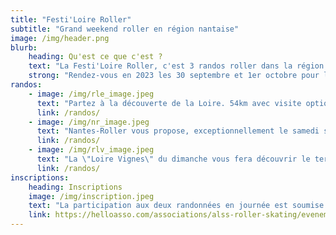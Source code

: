 ```yaml
---
title: "Festi'Loire Roller"
subtitle: "Grand weekend roller en région nantaise"
image: /img/header.png
blurb:
    heading: Qu'est ce que c'est ?
    text: "La Festi'Loire Roller, c'est 3 randos roller dans la région nantaise en un seul week-end ! Découvrez ci-dessous l'édition 2023."
    strong: "Rendez-vous en 2023 les 30 septembre et 1er octobre pour la prochaine édition !"
randos:
    - image: /img/rle_image.jpeg
      text: "Partez à la découverte de la Loire. 54km avec visite optionnelle d'un parc avec un panorama sur la Loire le temps du pique-nique."
      link: /randos/
    - image: /img/nr_image.jpeg
      text: "Nantes-Roller vous propose, exceptionnellement le samedi soir, une balade nocture pour découvrir   Nantes. 9 km dans le centre de Nantes."
      link: /randos/
    - image: /img/rlv_image.jpeg
      text: "La \"Loire Vignes\" du dimanche vous fera découvrir le terroir nantais avec une petite dégustation le midi. 44 km avec une option de 12 km."
      link: /randos/
inscriptions:
    heading: Inscriptions
    image: /img/inscription.jpeg
    text: "La participation aux deux randonnées en journée est soumise à inscription. Ne tardez pas, nous vous réservons un tarif préférentiel jusqu'à mi-juillet, profitez-en avec les codes : 1EARLY2023 (1 rando), 2EARLY2023 (2 randos) ou 8EARLY2023 (groupe de 4 pour les 2 randos) !"
    link: https://helloasso.com/associations/alss-roller-skating/evenements/festi-loire-roller-2023
---
```



